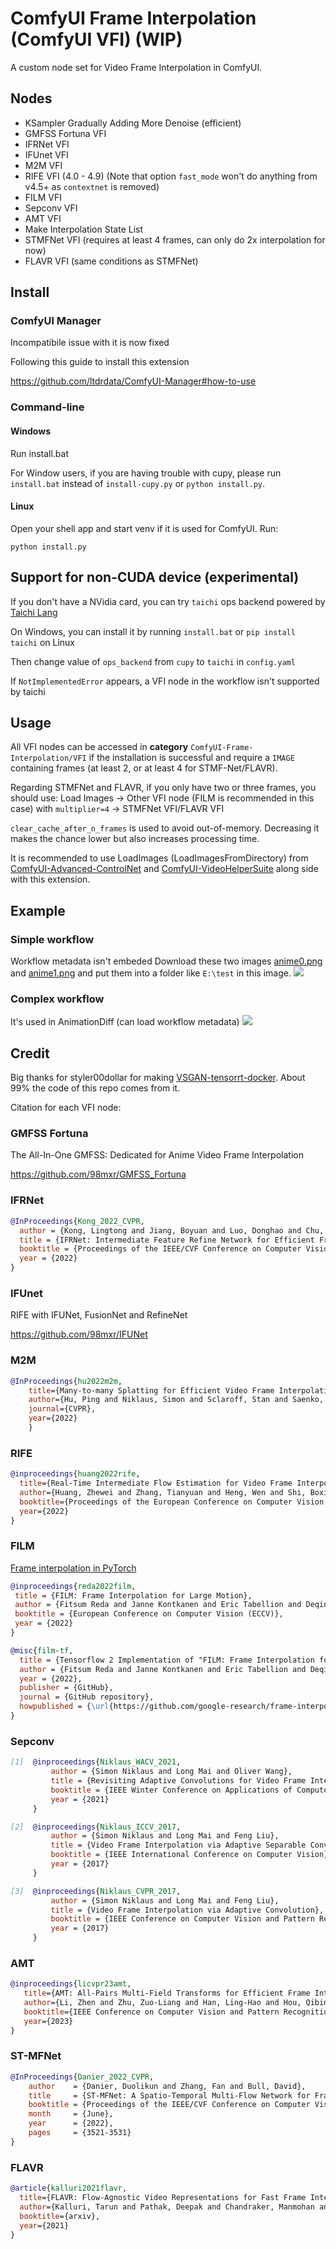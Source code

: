 # ComfyUI Frame Interpolation (ComfyUI VFI) (WIP)

A custom node set for Video Frame Interpolation in ComfyUI.

## Nodes
* KSampler Gradually Adding More Denoise (efficient)
* GMFSS Fortuna VFI
* IFRNet VFI
* IFUnet VFI
* M2M VFI
* RIFE VFI (4.0 - 4.9) (Note that option `fast_mode` won't do anything from v4.5+ as `contextnet` is removed)
* FILM VFI
* Sepconv VFI
* AMT VFI
* Make Interpolation State List
* STMFNet VFI (requires at least 4 frames, can only do 2x interpolation for now)
* FLAVR VFI (same conditions as STMFNet)

## Install
### ComfyUI Manager
Incompatibile issue with it is now fixed

Following this guide to install this extension

https://github.com/ltdrdata/ComfyUI-Manager#how-to-use
### Command-line
#### Windows
Run install.bat

For Window users, if you are having trouble with cupy, please run `install.bat` instead of `install-cupy.py` or `python install.py`.
#### Linux
Open your shell app and start venv if it is used for ComfyUI. Run:
```
python install.py
```
## Support for non-CUDA device (experimental)
If you don't have a NVidia card, you can try `taichi` ops backend powered by [Taichi Lang](https://www.taichi-lang.org/)

On Windows, you can install it by running `install.bat` or `pip install taichi` on Linux

Then change value of `ops_backend` from `cupy` to `taichi` in `config.yaml`

If `NotImplementedError` appears, a VFI node in the workflow isn't supported by taichi

## Usage
All VFI nodes can be accessed in **category** `ComfyUI-Frame-Interpolation/VFI` if the installation is successful and require a `IMAGE` containing frames (at least 2, or at least 4 for STMF-Net/FLAVR).

Regarding STMFNet and FLAVR, if you only have two or three frames, you should use: Load Images -> Other VFI node (FILM is recommended in this case) with `multiplier=4` -> STMFNet VFI/FLAVR VFI

`clear_cache_after_n_frames` is used to avoid out-of-memory. Decreasing it makes the chance lower but also increases processing time.

It is recommended to use LoadImages (LoadImagesFromDirectory) from [ComfyUI-Advanced-ControlNet](https://github.com/Kosinkadink/ComfyUI-Advanced-ControlNet/) and [ComfyUI-VideoHelperSuite](https://github.com/Kosinkadink/ComfyUI-VideoHelperSuite) along side with this extension.

## Example
### Simple workflow
Workflow metadata isn't embeded
Download these two images [anime0.png](./demo_frames/anime0.png) and [anime1.png](./demo_frames/anime0.png) and put them into a folder like `E:\test` in this image.
![](./example.png)

### Complex workflow
It's used in AnimationDiff (can load workflow metadata)
![](All_in_one_v1_3.png)

## Credit
Big thanks for styler00dollar for making [VSGAN-tensorrt-docker](https://github.com/styler00dollar/VSGAN-tensorrt-docker). About 99% the code of this repo comes from it.

Citation for each VFI node:
### GMFSS Fortuna
The All-In-One GMFSS: Dedicated for Anime Video Frame Interpolation

https://github.com/98mxr/GMFSS_Fortuna

### IFRNet
```bibtex
@InProceedings{Kong_2022_CVPR, 
  author = {Kong, Lingtong and Jiang, Boyuan and Luo, Donghao and Chu, Wenqing and Huang, Xiaoming and Tai, Ying and Wang, Chengjie and Yang, Jie}, 
  title = {IFRNet: Intermediate Feature Refine Network for Efficient Frame Interpolation}, 
  booktitle = {Proceedings of the IEEE/CVF Conference on Computer Vision and Pattern Recognition (CVPR)}, 
  year = {2022}
}
```

### IFUnet
RIFE with IFUNet, FusionNet and RefineNet

https://github.com/98mxr/IFUNet
### M2M
```bibtex
@InProceedings{hu2022m2m,
    title={Many-to-many Splatting for Efficient Video Frame Interpolation},
    author={Hu, Ping and Niklaus, Simon and Sclaroff, Stan and Saenko, Kate},
    journal={CVPR},
    year={2022}
    }
```

### RIFE
```bibtex
@inproceedings{huang2022rife,
  title={Real-Time Intermediate Flow Estimation for Video Frame Interpolation},
  author={Huang, Zhewei and Zhang, Tianyuan and Heng, Wen and Shi, Boxin and Zhou, Shuchang},
  booktitle={Proceedings of the European Conference on Computer Vision (ECCV)},
  year={2022}
}
```

### FILM
[Frame interpolation in PyTorch](https://github.com/dajes/frame-interpolation-pytorch)

```bibtex
@inproceedings{reda2022film,
 title = {FILM: Frame Interpolation for Large Motion},
 author = {Fitsum Reda and Janne Kontkanen and Eric Tabellion and Deqing Sun and Caroline Pantofaru and Brian Curless},
 booktitle = {European Conference on Computer Vision (ECCV)},
 year = {2022}
}
```

```bibtex
@misc{film-tf,
  title = {Tensorflow 2 Implementation of "FILM: Frame Interpolation for Large Motion"},
  author = {Fitsum Reda and Janne Kontkanen and Eric Tabellion and Deqing Sun and Caroline Pantofaru and Brian Curless},
  year = {2022},
  publisher = {GitHub},
  journal = {GitHub repository},
  howpublished = {\url{https://github.com/google-research/frame-interpolation}}
}
```

### Sepconv
```bibtex
[1]  @inproceedings{Niklaus_WACV_2021,
         author = {Simon Niklaus and Long Mai and Oliver Wang},
         title = {Revisiting Adaptive Convolutions for Video Frame Interpolation},
         booktitle = {IEEE Winter Conference on Applications of Computer Vision},
         year = {2021}
     }
```

```bibtex
[2]  @inproceedings{Niklaus_ICCV_2017,
         author = {Simon Niklaus and Long Mai and Feng Liu},
         title = {Video Frame Interpolation via Adaptive Separable Convolution},
         booktitle = {IEEE International Conference on Computer Vision},
         year = {2017}
     }
```

```bibtex
[3]  @inproceedings{Niklaus_CVPR_2017,
         author = {Simon Niklaus and Long Mai and Feng Liu},
         title = {Video Frame Interpolation via Adaptive Convolution},
         booktitle = {IEEE Conference on Computer Vision and Pattern Recognition},
         year = {2017}
     }
```

### AMT
   ```bibtex
   @inproceedings{licvpr23amt,
      title={AMT: All-Pairs Multi-Field Transforms for Efficient Frame Interpolation},
      author={Li, Zhen and Zhu, Zuo-Liang and Han, Ling-Hao and Hou, Qibin and Guo, Chun-Le and Cheng, Ming-Ming},
      booktitle={IEEE Conference on Computer Vision and Pattern Recognition (CVPR)},
      year={2023}
   }
   ```

### ST-MFNet
```bibtex
@InProceedings{Danier_2022_CVPR,
    author    = {Danier, Duolikun and Zhang, Fan and Bull, David},
    title     = {ST-MFNet: A Spatio-Temporal Multi-Flow Network for Frame Interpolation},
    booktitle = {Proceedings of the IEEE/CVF Conference on Computer Vision and Pattern Recognition (CVPR)},
    month     = {June},
    year      = {2022},
    pages     = {3521-3531}
}
```

### FLAVR
```bibtex
@article{kalluri2021flavr,
  title={FLAVR: Flow-Agnostic Video Representations for Fast Frame Interpolation},
  author={Kalluri, Tarun and Pathak, Deepak and Chandraker, Manmohan and Tran, Du},
  booktitle={arxiv},
  year={2021}
}
```
